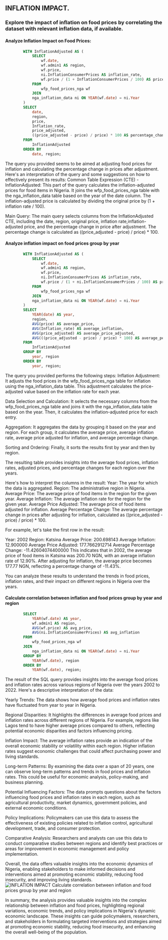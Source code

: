 ## INFLATION IMPACT.
### Explore the impact of inflation on food prices by correlating the dataset with relevant inflation data, if available.

#### Analyze Inflation Impact on Food Prices:
```sql
        WITH InflationAdjusted AS (
            SELECT
                wf.date,
                wf.admin1 AS region,
                wf.price,
                ni.InflationConsumerPrices AS inflation_rate,
                wf.price / (1 + InflationConsumerPrices / 100) AS price_adjusted
            FROM
                wfp_food_prices_nga wf
            JOIN
            nga_inflation_data ni ON YEAR(wf.date) = ni.Year
        )
        SELECT
            date,
            region,
            price,
            Inflation_rate,
            price_adjusted,
            ((price_adjusted - price) / price) * 100 AS percentage_change
        FROM
            InflationAdjusted
        ORDER BY
            date, region;
```
The query you provided seems to be aimed at adjusting food prices for inflation and calculating the percentage change 
in prices after adjustment. Here's an interpretation of the query and some suggestions on how to effectively present 
its results: 
Common Table Expression (CTE) - InflationAdjusted: This part of the query calculates the inflation-adjusted prices for food 
items in Nigeria.
It joins the wfp_food_prices_nga table with the nga_inflation_data table based on the year of the date column.
The inflation-adjusted price is calculated by dividing the original price by (1 + inflation rate / 100).
    
Main Query: The main query selects columns from the InflationAdjusted CTE, including the date, region, original price, 
inflation rate,inflation-adjusted price, and the percentage change in price after adjustment.
The percentage change is calculated as ((price_adjusted - price) / price) * 100.

#### Analyze inflation impact on food prices group by year
```sql
        WITH InflationAdjusted AS (
            SELECT
                wf.date,
                wf.admin1 AS region,
                wf.price,
                ni.InflationConsumerPrices AS inflation_rate,
                wf.price / (1 + ni.InflationConsumerPrices / 100) AS price_adjusted
            FROM
                wfp_food_prices_nga wf
            JOIN
            nga_inflation_data ni ON YEAR(wf.date) = ni.Year
        )
        SELECT
            YEAR(date) AS year,
            region,
            AVG(price) AS average_price,
            AVG(Inflation_rate) AS average_inflation,
            AVG(price_adjusted) AS average_price_adjusted,
            AVG(((price_adjusted - price) / price) * 100) AS average_percentage_change
        FROM
            InflationAdjusted
        GROUP BY
            year, region
        ORDER BY
            year, region;
```
The query you provided performs the following steps: 
Inflation Adjustment: It adjusts the food prices in the wfp_food_prices_nga table for inflation using the 
nga_inflation_data table. This adjustment calculates the price-adjusted value based on the inflation rate for each year.

Data Selection and Calculation: It selects the necessary columns from the wfp_food_prices_nga table and joins 
it with the nga_inflation_data table based on the year. Then, it calculates the inflation-adjusted price for each entry.

Aggregation: It aggregates the data by grouping it based on the year and region. For each group, it calculates the 
average price, average inflation rate, average price adjusted for inflation, and average percentage change.

Sorting and Ordering: Finally, it sorts the results first by year and then by region.

The resulting table provides insights into the average food prices, inflation rates, adjusted prices, and 
percentage changes for each region over the years.

Here's how to interpret the columns in the result:
Year: The year for which the data is aggregated.
Region: The administrative region in Nigeria.
Average Price: The average price of food items in the region for the given year.
Average Inflation: The average inflation rate for the region for the given year.
Average Price Adjusted: The average price of food items adjusted for inflation.
Average Percentage Change: The average percentage change in prices after adjusting for inflation, calculated 
as ((price_adjusted - price) / price) * 100.

For example, let's take the first row in the result:

Year: 2002
Region: Katsina
Average Price: 200.698143
Average Inflation: 12.900000
Average Price Adjusted: 177.7662912714
Average Percentage Change: -11.42604074400000
This indicates that in 2002, the average price of food items in Katsina was 200.70 NGN, with an average inflation rate 
of 12.90%. After adjusting for inflation, the average price becomes 177.77 NGN, reflecting a percentage change of -11.43%.

You can analyze these results to understand the trends in food prices, inflation rates, and their impact on different 
regions in Nigeria over the years.

#### Calculate correlation between inflation and food prices group by year and region
```sql
        SELECT
            YEAR(wf.date) AS year,
            wf.admin1 AS region,
            AVG(wf.price) AS avg_price,
            AVG(ni.InflationConsumerPrices) AS avg_inflation
        FROM
            wfp_food_prices_nga wf
        JOIN
            nga_inflation_data ni ON YEAR(wf.date) = ni.Year
        GROUP BY
            YEAR(wf.date), region
        ORDER BY
            YEAR(wf.date), region;
```
The result of the SQL query provides insights into the average food prices and inflation rates across various regions 
of Nigeria over the years 2002 to 2022. Here's a descriptive interpretation of the data:

Yearly Trends: The data shows how average food prices and inflation rates have fluctuated from year to year in Nigeria.

Regional Disparities: It highlights the differences in average food prices and inflation rates across different regions of 
Nigeria. For example, regions like Lagos tend to have higher average prices compared to others, reflecting potential economic 
disparities and factors influencing pricing.

Inflation Impact: The average inflation rates provide an indication of the overall economic stability or volatility within each 
region. Higher inflation rates suggest economic challenges that could affect purchasing power and living standards.

Long-term Patterns: By examining the data over a span of 20 years, one can observe long-term patterns and trends in food prices 
and inflation rates. This could be useful for economic analysis, policy-making, and business planning.

Potential Influencing Factors: The data prompts questions about the factors influencing food prices and inflation rates in each 
region, such as agricultural productivity, market dynamics, government policies, and external economic conditions.

Policy Implications: Policymakers can use this data to assess the effectiveness of existing policies related to inflation  control, 
agricultural development, trade, and consumer protection.

Comparative Analysis: Researchers and analysts can use this data to conduct comparative studies between regions and identify best 
practices or areas for improvement in economic management and policy implementation.

Overall, the data offers valuable insights into the economic dynamics of Nigeria, enabling stakeholders to make informed decisions 
and interventions aimed at promoting economic stability, reducing food insecurity, and improving living standards.
![INFLATION IMPACT Calculate correlation between inflation and food prices group by year and region](https://github.com/1Elaigwu/Sql-Adventures/assets/85877218/d20ada70-14b0-4e61-8a4d-ba9d8d2fb78e)

In summary, the analysis provides valuable insights into the complex relationship between inflation and food prices, 
highlighting regional variations, economic trends, and policy implications in Nigeria's dynamic economic landscape. 
These insights can guide policymakers, researchers, and stakeholders in formulating targeted interventions and strategies aimed 
    at promoting economic stability, reducing food insecurity, and enhancing the overall well-being of the population.

